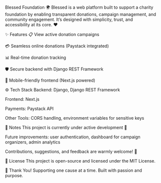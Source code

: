 Blessed Foundation 🌍
Blessed is a web platform built to support a charity foundation by enabling transparent donations, campaign management, and community engagement.
It’s designed with simplicity, trust, and accessibility at its core. ❤️

✨ Features
📋 View active donation campaigns

💳 Seamless online donations (Paystack integrated)

📊 Real-time donation tracking

🛡️ Secure backend with Django REST Framework

🎯 Mobile-friendly frontend (Next.js powered)

⚙️ Tech Stack
Backend: Django, Django REST Framework

Frontend: Next.js

Payments: Paystack API

Other Tools: CORS handling, environment variables for sensitive keys

📌 Notes
This project is currently under active development 🚧

Future improvements: user authentication, dashboard for campaign organizers, admin analytics

Contributions, suggestions, and feedback are warmly welcome! 🤝

📜 License
This project is open-source and licensed under the MIT License.

🙏 Thank You!
Supporting one cause at a time.
Built with passion and purpose.
